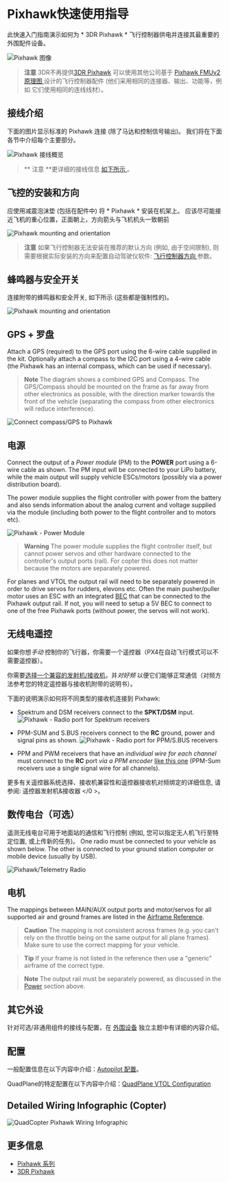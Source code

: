 # Pixhawk快速使用指导

此快速入门指南演示如何为 * 3DR Pixhawk * 飞行控制器供电并连接其最重要的外围配件设备。

![Pixhawk  图像](../../images/pixhawk_logo_view.jpg)

> **注意** 3DR不再提供[3DR Pixhawk](https://dev.px4.io/hardware-pixhawk.html) 可以使用其他公司基于 [ Pixhawk FMUv2 原理图 ](../flight_controller/pixhawk_series.md) 设计的飞行控制器配件 (他们采用相同的连接器、输出、功能等，例如 它们使用相同的连线线材）。

## 接线介绍

下面的图片显示标准的 Pixhawk 连接 (除了马达和控制信号输出)。 我们将在下面各节中介绍每个主要部分。

![Pixhawk 接线概览](../../images/pixhawk_wiring_overview.jpg)  

> ** 注意 **更详细的接线信息 [ 如下所示 ](#detailed-wiring-infographic-copter)。

## 飞控的安装和方向

应使用减震泡沫垫 (包括在配件中) 将 * Pixhawk * 安装在机架上。 应该尽可能接近飞机的重心位置，正面朝上，方向箭头与飞机机头一致朝前

![Pixhawk mounting and orientation](../../images/pixhawk_3dr_mounting_and_foam.jpg)

> **注意** 如果飞行控制器无法安装在推荐的默认方向 (例如, 由于空间限制), 则需要根据实际安装的方向来配置自动驾驶仪软件: [飞行控制器方向 ](../config/flight_controller_orientation.md)参数。

## 蜂鸣器与安全开关

连接附带的蜂鸣器和安全开关, 如下所示 (这些都是强制性的)。

![Pixhawk mounting and orientation](../../images/pixhawk_3dr_buzzer_and_safety_switch.jpg)

## GPS + 罗盘

Attach a GPS (required) to the GPS port using the 6-wire cable supplied in the kit. Optionally attach a compass to the I2C port using a 4-wire cable (the Pixhawk has an internal compass, which can be used if necessary).

> **Note** The diagram shows a combined GPS and Compass. The GPS/Compass should be mounted on the frame as far away from other electronics as possible, with the direction marker towards the front of the vehicle (separating the compass from other electronics will reduce interference).

![Connect compass/GPS to Pixhawk](../../images/pixhawk_3dr_compass_gps.jpg)

## 电源

Connect the output of a *Power module* (PM) to the **POWER** port using a 6-wire cable as shown. The PM input will be connected to your LiPo battery, while the main output will supply vehicle ESCs/motors (possibly via a power distribution board).

The power module supplies the flight controller with power from the battery and also sends information about the analog current and voltage supplied via the module (including both power to the flight controller and to motors etc).

![Pixhawk - Power Module](../../images/pixhawk_3dr_power_module.jpg)

> **Warning** The power module supplies the flight controller itself, but cannot power servos and other hardware connected to the controller's output ports (rail). For copter this does not matter because the motors are separately powered.

For planes and VTOL the output rail will need to be separately powered in order to drive servos for rudders, elevons etc. Often the main pusher/puller motor uses an ESC with an integrated [BEC](https://en.wikipedia.org/wiki/Battery_eliminator_circuit) that can be connected to the Pixhawk output rail. If not, you will need to setup a 5V BEC to connect to one of the free Pixhawk ports (without power, the servos will not work).

<!-- It would be good to have real example of this powering -->

## 无线电遥控

如果你想*手动* 控制你的飞行器，你需要一个遥控器（PX4在自动飞行模式可以不需要遥控器）。

你需要[选择一个兼容的发射机/接收机](../getting_started/rc_transmitter_receiver.md)，并*对好频* 以便它们能够正常通信（对频方法参考您的特定遥控器与接收机附带的说明书）。

下面的说明演示如何将不同类型的接收机连接到 Pixhawk:

- Spektrum and DSM receivers connect to the **SPKT/DSM** input. ![Pixhawk - Radio port for Spektrum receivers](../../images/pixhawk_3dr_receiver_spektrum.jpg)

- PPM-SUM and S.BUS receivers connect to the **RC** ground, power and signal pins as shown. ![Pixhawk - Radio port for PPM/S.BUS receivers](../../images/pixhawk_3dr_receiver_ppm_sbus.jpg)

- PPM and PWM receivers that have an *individual wire for each channel* must connect to the **RC** port *via a PPM encoder* [like this one](http://www.getfpv.com/radios/radio-accessories/holybro-ppm-encoder-module.html) (PPM-Sum receivers use a single signal wire for all channels).

更多有关遥控器系统选择、接收机兼容性和遥控器接收机对频绑定的详细信息, 请参阅: 遥控器发射机&接收器 </0 >。</p> 

## 数传电台（可选）

遥测无线电台可用于地面站的通信和飞行控制 (例如, 您可以指定无人机飞行至特定位置, 或上传新的任务)。 One radio must be connected to your vehicle as shown below. The other is connected to your ground station computer or mobile device (usually by USB).

![Pixhawk/Telemetry Radio](../../images/pixhawk_3dr_telemetry_radio.jpg)

<!-- what configuration is required once you've set up a radio) -->

## 电机

The mappings between MAIN/AUX output ports and motor/servos for all supported air and ground frames are listed in the [Airframe Reference](../airframes/airframe_reference.md).

> **Caution** The mapping is not consistent across frames (e.g. you can't rely on the throttle being on the same output for all plane frames). Make sure to use the correct mapping for your vehicle.

<span></span>

> **Tip** If your frame is not listed in the reference then use a "generic" airframe of the correct type.

<span></span>

> **Note** The output rail must be separately powered, as discussed in the [Power](#power) section above.

<!-- INSERT image of the motor AUX/MAIN ports? -->

## 其它外设

针对可选/非通用组件的接线与配置，在 [外围设备](../peripherals/README.md) 独立主题中有详细的内容介绍。

## 配置

一般配置信息在以下内容中介绍：[Autopilot 配置](../config/README.md)。

QuadPlane的特定配置在以下内容中介绍：[QuadPlane VTOL Configuration](../config_vtol/vtol_quad_configuration.md)

<!-- what about config of other vtol types and plane. Do the instructions in these ones above apply for tailsitters etc? -->

## Detailed Wiring Infographic (Copter)

![QuadCopter Pixhawk Wiring Infographic](../../images/pixhawk_infographic2.jpg)

## 更多信息

- [Pixhawk 系列](../flight_controller/pixhawk_series.md)
- [3DR Pixhawk](../flight_controller/pixhawk.md)